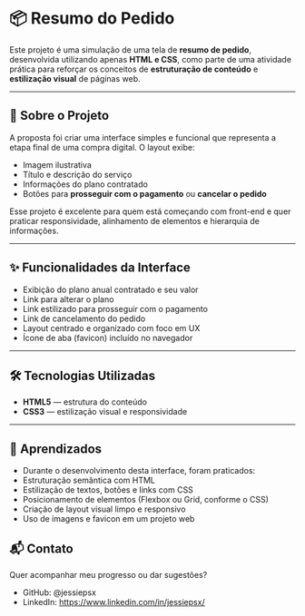 # 📦 Resumo do Pedido

Este projeto é uma simulação de uma tela de **resumo de pedido**, desenvolvida utilizando apenas **HTML e CSS**, como parte de uma atividade prática para reforçar os conceitos de **estruturação de conteúdo** e **estilização visual** de páginas web.

---

## 🧾 Sobre o Projeto

A proposta foi criar uma interface simples e funcional que representa a etapa final de uma compra digital. O layout exibe:

- Imagem ilustrativa
- Título e descrição do serviço
- Informações do plano contratado
- Botões para **prosseguir com o pagamento** ou **cancelar o pedido**

Esse projeto é excelente para quem está começando com front-end e quer praticar responsividade, alinhamento de elementos e hierarquia de informações.

---

## ✨ Funcionalidades da Interface

- Exibição do plano anual contratado e seu valor
- Link para alterar o plano
- Link estilizado para prosseguir com o pagamento
- Link de cancelamento do pedido
- Layout centrado e organizado com foco em UX
- Ícone de aba (favicon) incluído no navegador

---

## 🛠️ Tecnologias Utilizadas

- **HTML5** — estrutura do conteúdo
- **CSS3** — estilização visual e responsividade

---

## 🎯 Aprendizados
- Durante o desenvolvimento desta interface, foram praticados:
- Estruturação semântica com HTML
- Estilização de textos, botões e links com CSS
- Posicionamento de elementos (Flexbox ou Grid, conforme o CSS)
- Criação de layout visual limpo e responsivo
- Uso de imagens e favicon em um projeto web

## 📬 Contato
Quer acompanhar meu progresso ou dar sugestões?
- GitHub: @jessiepsx
- LinkedIn: https://www.linkedin.com/in/jessiepsx/





